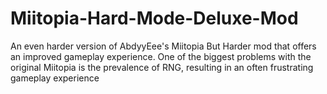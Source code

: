 # Miitopia-Hard-Mode-Deluxe-Mod
An even harder version of AbdyyEee's Miitopia But Harder mod that offers an improved gameplay experience.  One of the biggest problems with the original Miitopia is the prevalence of RNG, resulting in an often frustrating gameplay experience
